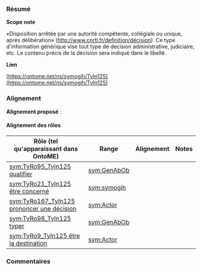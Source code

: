 ### Résumé

**Scope note**

«Disposition arrêtée par une autorité compétente, collégiale ou unique, après délibération» (http://www.cnrtl.fr/definition/décision).	Ce type d'information générique vise tout type de decision administrative, judiciaire, etc.	Le contenu précis de la décision sera indiqué dans le libellé.

**Lien**

[https://ontome.net/ns/symogih/TyIn125](https://ontome.net/ns/symogih/TyIn125)

### Alignement

**Alignement proposé** :

#### Alignement des rôles

| Rôle (tel qu'apparaissant dans OntoME) | Range | Alignement | Notes |
| ----- | ----- | ----- | ----- |
| [sym:TyRo95_TyIn125 qualifier](https://ontome.net/ns/symogih/TyRo95_TyIn125) | [sym:GenAbOb](https://ontome.net/ns/symogih/GenAbOb) |   |   |
| [sym:TyRo21_TyIn125 être concerné](https://ontome.net/ns/symogih/TyRo21_TyIn125) | [sym:symogih](https://ontome.net/ns/symogih/symogih) |   |   |
| [sym:TyRo167_TyIn125 prononcer une décision](https://ontome.net/ns/symogih/TyRo167_TyIn125) | [sym:Actor](https://ontome.net/ns/symogih/Actor) |   |   |
| [sym:TyRo98_TyIn125 typer](https://ontome.net/ns/symogih/TyRo98_TyIn125) | [sym:GenAbOb](https://ontome.net/ns/symogih/GenAbOb) |   |   |
| [sym:TyRo9_TyIn125 être la destination](https://ontome.net/ns/symogih/TyRo9_TyIn125) | [sym:Actor](https://ontome.net/ns/symogih/Actor) |   |   |

### Commentaires